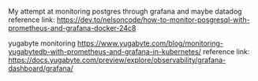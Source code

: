 My attempt at monitoring postgres through grafana and maybe datadog
reference link: https://dev.to/nelsoncode/how-to-monitor-posgresql-with-prometheus-and-grafana-docker-24c8

yugabyte monitoring
https://www.yugabyte.com/blog/monitoring-yugabytedb-with-prometheus-and-grafana-in-kubernetes/
reference link: https://docs.yugabyte.com/preview/explore/observability/grafana-dashboard/grafana/